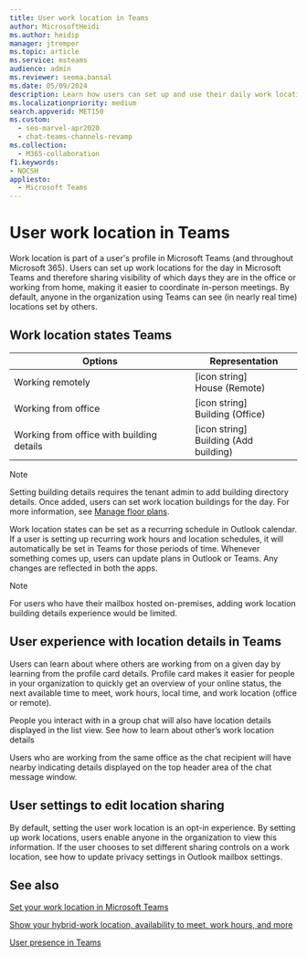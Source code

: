 ```yaml
---
title: User work location in Teams
author: MicrosoftHeidi
ms.author: heidip
manager: jtremper
ms.topic: article
ms.service: msteams
audience: admin
ms.reviewer: seema.bansal
ms.date: 05/09/2024
description: Learn how users can set up and use their daily work location in Microsoft Teams.
ms.localizationpriority: medium
search.appverid: MET150
ms.custom: 
  - seo-marvel-apr2020
  - chat-teams-channels-revamp
ms.collection: 
  - M365-collaboration
f1.keywords:
- NOCSH
appliesto: 
  - Microsoft Teams
---
```


# User work location in Teams

Work location is part of a user's profile in Microsoft Teams (and throughout Microsoft 365). Users can set up work locations for the day in Microsoft Teams and therefore sharing visibility of which days they are in the office or working from home, making it easier to coordinate in-person meetings. By default, anyone in the organization using Teams can see (in nearly real time) locations set by others.

## Work location states Teams

|Options |Representation |
|-----|-----|
|Working remotely |[icon string]<br>House (Remote)|
|Working from office |[icon string]<br>Building (Office) |
|Working from office with building details |[icon string]<br>Building (Add building)|

> [!Note]
> Setting building details requires the tenant admin to add building directory details. Once added, users can set work location buildings for the day. For more information, see [Manage floor plans](/microsoftsearch/manage-floorplans).

Work location states can be set as a recurring schedule in Outlook calendar. If a user is setting up recurring work hours and location schedules, it will automatically be set in Teams for those periods of time. Whenever something comes up, users can update plans in Outlook or Teams. Any changes are reflected in both the apps.

> [!NOTE]
> For users who have their mailbox hosted on-premises, adding work location building details experience would be limited.

## User experience with location details in Teams

Users can learn about where others are working from on a given day by learning from the profile card details. Profile card makes it easier for people in your organization to quickly get an overview of your online status, the next available time to meet, work hours, local time, and work location (office or remote).

People you interact with in a group chat will also have location details displayed in the list view. See how to learn about other’s work location details

Users who are working from the same office as the chat recipient will have nearby indicating details displayed on the top header area of the chat message window.

## User settings to edit location sharing

By default, setting the user work location is an opt-in experience. By setting up work locations, users enable anyone in the organization to view this information. If the user chooses to set different sharing controls on a work location, see how to update privacy settings in Outlook mailbox settings.

## See also

[Set your work location in Microsoft Teams](https://support.microsoft.com/en-us/office/set-your-work-location-in-microsoft-teams-6c14a0f5-3cd6-427d-b1d2-aa0365aebf88)

[Show your hybrid-work location, availability to meet, work hours, and more](https://support.microsoft.com/en-us/office/show-your-hybrid-work-location-availability-to-meet-work-hours-and-more-c861198d-f82e-41d7-88ec-c2e716be5ede)

[User presence in Teams](presence-admins.md)

